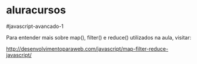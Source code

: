# aluracursos

#javascript-avancado-1

Para entender mais sobre map(), filter() e reduce() utilizados na aula, visitar:

http://desenvolvimentoparaweb.com/javascript/map-filter-reduce-javascript/

